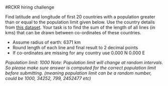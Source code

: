 #RCKR hiring challenge

Find latitude and longitude of first 20 countries with a population greater than or equal to the population limit given below. Use the country details from [this dataset](https://cdn.jsdelivr.net/gh/apilayer/restcountries@3dc0fb110cd97bce9ddf27b3e8e1f7fbe115dc3c/src/main/resources/countriesV2.json).
Your task is to find the sum of the length of all lines (in kms) that can be drawn between co-ordinates of these countries.

* Assume radius of earth: 6371 km
* Round length of each line and final result to 2 decimal points
* If co-ordinates are missing for any country use 0.000 N 0.000 E

*Population limit: 1000*
*Note: Population limit will change at random intervals. So please make sure answer is computed for the correct population limit before submitting.*
*(meaning population limit can be a random number, could be 1000, 34252, 799, 2452477 etc)*
